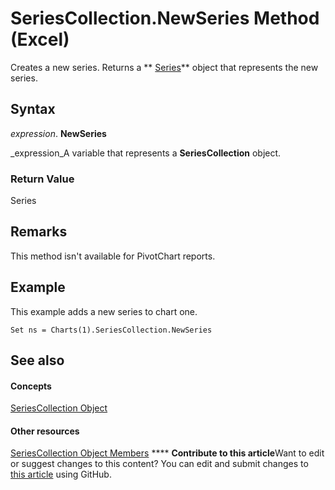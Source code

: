 
# SeriesCollection.NewSeries Method (Excel)

Creates a new series. Returns a  ** [Series](c7d34b32-8172-f7a0-0a17-f01d44246b64.md)** object that represents the new series.


## Syntax

 _expression_. **NewSeries**

 _expression_A variable that represents a  **SeriesCollection** object.


### Return Value

Series


## Remarks

This method isn't available for PivotChart reports.


## Example

This example adds a new series to chart one.


```
Set ns = Charts(1).SeriesCollection.NewSeries
```


## See also


#### Concepts


 [SeriesCollection Object](93aa1f0b-4939-8c60-a444-2f791e8ce144.md)
#### Other resources


 [SeriesCollection Object Members](72d02a33-0b2b-1adb-9629-3eb322bed271.md)
****   **Contribute to this article**Want to edit or suggest changes to this content? You can edit and submit changes to  [this article](https://github.com/jhershey00/VBA_Excel_Test/OpenXMLCon/articles/1d63ff48-d4ec-ce76-42bb-c5923251bd69.md) using GitHub.

